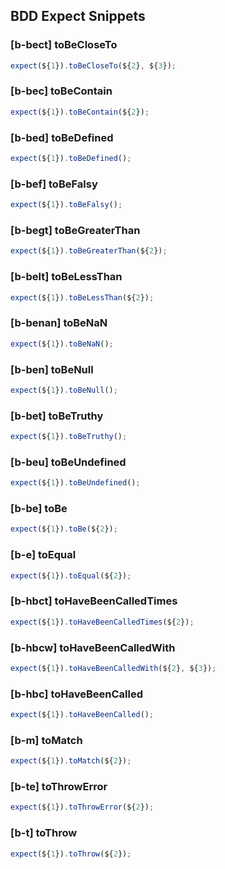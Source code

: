 ## BDD Expect Snippets

### [b-bect] toBeCloseTo

```javascript
expect(${1}).toBeCloseTo(${2}, ${3});
```

### [b-bec] toBeContain

```javascript
expect(${1}).toBeContain(${2});
```

### [b-bed] toBeDefined

```javascript
expect(${1}).toBeDefined();
```

### [b-bef] toBeFalsy

```javascript
expect(${1}).toBeFalsy();
```

### [b-begt] toBeGreaterThan

```javascript
expect(${1}).toBeGreaterThan(${2});
```

### [b-belt] toBeLessThan

```javascript
expect(${1}).toBeLessThan(${2});
```

### [b-benan] toBeNaN

```javascript
expect(${1}).toBeNaN();
```

### [b-ben] toBeNull

```javascript
expect(${1}).toBeNull();
```

### [b-bet] toBeTruthy

```javascript
expect(${1}).toBeTruthy();
```

### [b-beu] toBeUndefined

```javascript
expect(${1}).toBeUndefined();
```

### [b-be] toBe

```javascript
expect(${1}).toBe(${2});
```

### [b-e] toEqual

```javascript
expect(${1}).toEqual(${2});
```

### [b-hbct] toHaveBeenCalledTimes

```javascript
expect(${1}).toHaveBeenCalledTimes(${2});
```

### [b-hbcw] toHaveBeenCalledWith

```javascript
expect(${1}).toHaveBeenCalledWith(${2}, ${3});
```

### [b-hbc] toHaveBeenCalled

```javascript
expect(${1}).toHaveBeenCalled();
```

### [b-m] toMatch

```javascript
expect(${1}).toMatch(${2});
```

### [b-te] toThrowError

```javascript
expect(${1}).toThrowError(${2});
```

### [b-t] toThrow

```javascript
expect(${1}).toThrow(${2});
```
